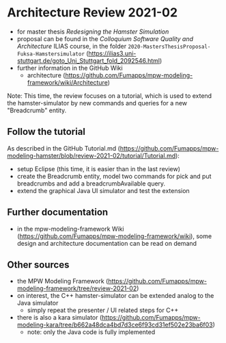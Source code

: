 # Architecture Review 2021-02

* for master thesis _Redesigning the Hamster Simulation_
* proposal can be found in the _Colloquium Software Quality and Architecture_ ILIAS course, in the folder `2020-MastersThesisProposal-Fuksa-Hamstersimulator` (https://ilias3.uni-stuttgart.de/goto_Uni_Stuttgart_fold_2092546.html)
* further information in the GitHub Wiki
    * architecture (https://github.com/Fumapps/mpw-modeling-framework/wiki/Architecture)

Note: This time, the review focuses on a tutorial, which is used to extend the hamster-simulator by new commands and queries for a new "Breadcrumb" entity.

## Follow the tutorial

As described in the GitHub Tutorial.md (https://github.com/Fumapps/mpw-modeling-hamster/blob/review-2021-02/tutorial/Tutorial.md):

* setup Eclipse (this time, it is easier than in the last review)
* create the Breadcrumb entity, model two commands for pick and put breadcrumbs and add a breadcrumbAvailable query.
* extend the graphical Java UI simulator and test the extension

## Further documentation

* in the mpw-modeling-framework Wiki (https://github.com/Fumapps/mpw-modeling-framework/wiki), some design and architecture documentation can be read on demand

## Other sources

* the MPW Modeling Framework (https://github.com/Fumapps/mpw-modeling-framework/tree/review-2021-02)
* on interest, the C++ hamster-simulator can be extended analog to the Java simulator
    * simply repeat the presenter / UI related steps for C++
* there is also a kara simulator (https://github.com/Fumapps/mpw-modeling-kara/tree/b662a48dca4bd7d3ce6f93cd31ef502e23ba6f03)
    * note: only the Java code is fully implemented
